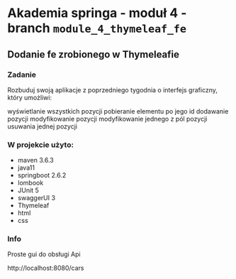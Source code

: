 # Akademia springa - moduł 4 - branch `module_4_thymeleaf_fe`

## Dodanie fe zrobionego w Thymeleafie

### Zadanie

Rozbuduj swoją aplikacje z poprzedniego tygodnia o interfejs graficzny, który umożliwi:

wyświetlanie wszystkich pozycji
pobieranie elementu po jego id
dodawanie pozycji
modyfikowanie pozycji
modyfikowanie jednego z pól pozycji
usuwania jednej pozycji

### W projekcie użyto:

* maven 3.6.3
* java11
* springboot 2.6.2
* lombook
* JUnit 5
* swaggerUI 3
* Thymeleaf
* html
* css

### Info
Proste gui do obsługi Api

http://localhost:8080/cars